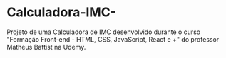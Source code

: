 # Calculadora-IMC-
Projeto de uma Calculadora de IMC desenvolvido durante o curso "Formação Front-end - HTML, CSS, JavaScript, React e +" do professor Matheus Battist na Udemy.
